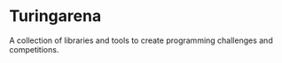 # Turingarena

A collection of libraries and tools to create programming challenges and competitions.
